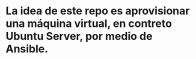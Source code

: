 # La idea de este repo es aprovisionar una máquina virtual, en contreto Ubuntu Server, por medio de Ansible.
